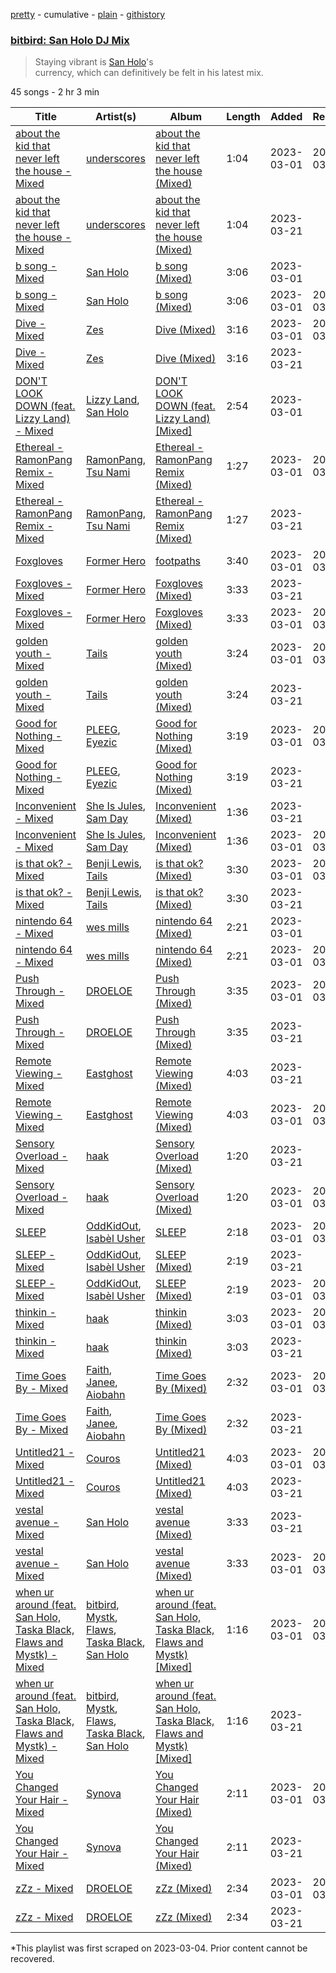 [pretty](/playlists/pretty/37i9dQZF1DWSuY39HFW8J1.md) - cumulative - [plain](/playlists/plain/37i9dQZF1DWSuY39HFW8J1) - [githistory](https://github.githistory.xyz/mackorone/spotify-playlist-archive/blob/main/playlists/plain/37i9dQZF1DWSuY39HFW8J1)

### [bitbird: San Holo DJ Mix](https://open.spotify.com/playlist/37i9dQZF1DWSuY39HFW8J1)

> Staying vibrant is <a href="spotify:artist:0jNDKefhfSbLR9sFvcPLHo">San Holo</a>'s<br/> currency, which can definitively be felt in his latest mix.

45 songs - 2 hr 3 min

| Title | Artist(s) | Album | Length | Added | Removed |
|---|---|---|---|---|---|
| [about the kid that never left the house \- Mixed](https://open.spotify.com/track/4FtTKKc6h8TAtJmpxH8wra) | [underscores](https://open.spotify.com/artist/7HfUJxeVTgrvhk0eWHFzV7) | [about the kid that never left the house \(Mixed\)](https://open.spotify.com/album/1Z0Nd4qIRm5cUFl929jl7J) | 1:04 | 2023-03-01 | 2023-03-22 |
| [about the kid that never left the house \- Mixed](https://open.spotify.com/track/7Ag1bcfhm9hJdjSxzTqfMU) | [underscores](https://open.spotify.com/artist/7HfUJxeVTgrvhk0eWHFzV7) | [about the kid that never left the house \(Mixed\)](https://open.spotify.com/album/2rAzhoUW0aLEAtJQBTlDwp) | 1:04 | 2023-03-21 |  |
| [b song \- Mixed](https://open.spotify.com/track/1TELTkWdVb2hx5PrFgIqnp) | [San Holo](https://open.spotify.com/artist/0jNDKefhfSbLR9sFvcPLHo) | [b song \(Mixed\)](https://open.spotify.com/album/5zA9IFk3GhKR5rBrlZ72Yt) | 3:06 | 2023-03-01 |  |
| [b song \- Mixed](https://open.spotify.com/track/3sNiWcMGe5QTWRua0x2oHk) | [San Holo](https://open.spotify.com/artist/0jNDKefhfSbLR9sFvcPLHo) | [b song \(Mixed\)](https://open.spotify.com/album/0jjAejaDKMOKcp4yZk0241) | 3:06 | 2023-03-01 | 2023-03-21 |
| [Dive \- Mixed](https://open.spotify.com/track/041x8IJRsEylXi6ITHw0up) | [Zes](https://open.spotify.com/artist/71xwQBpvIGWm4oo7Cx5jli) | [Dive \(Mixed\)](https://open.spotify.com/album/6j84JLivJngv2PitKuFIKz) | 3:16 | 2023-03-01 | 2023-03-22 |
| [Dive \- Mixed](https://open.spotify.com/track/2FFn8m1aZpyrf8xIntaejy) | [Zes](https://open.spotify.com/artist/71xwQBpvIGWm4oo7Cx5jli) | [Dive \(Mixed\)](https://open.spotify.com/album/4aWIpC98cZ1d0VFUJ0jEKw) | 3:16 | 2023-03-21 |  |
| [DON'T LOOK DOWN \(feat\. Lizzy Land\) \- Mixed](https://open.spotify.com/track/30YD7MPgvLZmMlcfJuoCzx) | [Lizzy Land](https://open.spotify.com/artist/1Cg7AdS9hOJBqmGUdbQ6Ux), [San Holo](https://open.spotify.com/artist/0jNDKefhfSbLR9sFvcPLHo) | [DON'T LOOK DOWN \(feat\. Lizzy Land\) \[Mixed\]](https://open.spotify.com/album/23ggfwBstJ8scAgLPMMpmm) | 2:54 | 2023-03-01 |  |
| [Ethereal \- RamonPang Remix \- Mixed](https://open.spotify.com/track/3k7Rhkj4UeQyOlJKoIUcHs) | [RamonPang](https://open.spotify.com/artist/5rgp60RQWM2lsyrHloYD7D), [Tsu Nami](https://open.spotify.com/artist/3jdMkaMs7875drsoUevvyu) | [Ethereal \- RamonPang Remix \(Mixed\)](https://open.spotify.com/album/1882ZislVFQcCedJMVpwmt) | 1:27 | 2023-03-01 | 2023-03-22 |
| [Ethereal \- RamonPang Remix \- Mixed](https://open.spotify.com/track/4IJe6yZGWcdcjl5tgOe1mp) | [RamonPang](https://open.spotify.com/artist/5rgp60RQWM2lsyrHloYD7D), [Tsu Nami](https://open.spotify.com/artist/3jdMkaMs7875drsoUevvyu) | [Ethereal \- RamonPang Remix \(Mixed\)](https://open.spotify.com/album/7qbYahcFkz4xdcc0PaadYy) | 1:27 | 2023-03-21 |  |
| [Foxgloves](https://open.spotify.com/track/3t12j4zQ7LlLUlz8hvmWeX) | [Former Hero](https://open.spotify.com/artist/77WqTzN8g3Wr9PeVFoG3Mm) | [footpaths](https://open.spotify.com/album/6kTBakIxDSCSoreweShcEQ) | 3:40 | 2023-03-01 | 2023-03-22 |
| [Foxgloves \- Mixed](https://open.spotify.com/track/1y4Dx8zvMQGkKZRSYnN48d) | [Former Hero](https://open.spotify.com/artist/77WqTzN8g3Wr9PeVFoG3Mm) | [Foxgloves \(Mixed\)](https://open.spotify.com/album/18GuyNktMfsdwBpUdhvxhv) | 3:33 | 2023-03-21 |  |
| [Foxgloves \- Mixed](https://open.spotify.com/track/6mVOb8BgYl4VLlGKBpsO0n) | [Former Hero](https://open.spotify.com/artist/77WqTzN8g3Wr9PeVFoG3Mm) | [Foxgloves \(Mixed\)](https://open.spotify.com/album/4dOZwIqDgn5UWRdt56yHQA) | 3:33 | 2023-03-01 | 2023-03-21 |
| [golden youth \- Mixed](https://open.spotify.com/track/2oYU9EekZ6vz4SKMpTCNHY) | [Tails](https://open.spotify.com/artist/007nYTXRhZJUZGH7ct5Y3v) | [golden youth \(Mixed\)](https://open.spotify.com/album/30ZVBcFftJdiVlSbJvFBm6) | 3:24 | 2023-03-01 | 2023-03-22 |
| [golden youth \- Mixed](https://open.spotify.com/track/54dVS7iILkJy1nxcPciIiR) | [Tails](https://open.spotify.com/artist/007nYTXRhZJUZGH7ct5Y3v) | [golden youth \(Mixed\)](https://open.spotify.com/album/7HZx5yKcgN8iQnkC00529d) | 3:24 | 2023-03-21 |  |
| [Good for Nothing \- Mixed](https://open.spotify.com/track/3F90d2i8IlNc069ItvXqOZ) | [PLEEG](https://open.spotify.com/artist/3MkeTsrl25IDTkRHOLLU5R), [Eyezic](https://open.spotify.com/artist/1mUQNkBHUAOOesB3vc9p97) | [Good for Nothing \(Mixed\)](https://open.spotify.com/album/1ztzTWSyemNekElGk8nII8) | 3:19 | 2023-03-01 | 2023-03-22 |
| [Good for Nothing \- Mixed](https://open.spotify.com/track/3lpgbD6I8ZCV3ECiXOJuG7) | [PLEEG](https://open.spotify.com/artist/3MkeTsrl25IDTkRHOLLU5R), [Eyezic](https://open.spotify.com/artist/1mUQNkBHUAOOesB3vc9p97) | [Good for Nothing \(Mixed\)](https://open.spotify.com/album/2g8rVj8JZQMahfXVhFSQQr) | 3:19 | 2023-03-21 |  |
| [Inconvenient \- Mixed](https://open.spotify.com/track/4ySOkTEtmIEUTrxMTuBQ6C) | [She Is Jules](https://open.spotify.com/artist/4XZ25UyxKA59Pi3d8WV379), [Sam Day](https://open.spotify.com/artist/2PY7Tnti22LPC3beiiqN1U) | [Inconvenient \(Mixed\)](https://open.spotify.com/album/4nx4cK25GzeoAiS1jiziNw) | 1:36 | 2023-03-21 |  |
| [Inconvenient \- Mixed](https://open.spotify.com/track/6yXoVjXBOaKZrE2FQwM94n) | [She Is Jules](https://open.spotify.com/artist/4XZ25UyxKA59Pi3d8WV379), [Sam Day](https://open.spotify.com/artist/2PY7Tnti22LPC3beiiqN1U) | [Inconvenient \(Mixed\)](https://open.spotify.com/album/5TrBvnSLftjSKDnxJXsdF5) | 1:36 | 2023-03-01 | 2023-03-22 |
| [is that ok? \- Mixed](https://open.spotify.com/track/2EvuYdjpi8OmuuLIA843i8) | [Benji Lewis](https://open.spotify.com/artist/1BPsbKiNgav1TY1ITIU8C5), [Tails](https://open.spotify.com/artist/007nYTXRhZJUZGH7ct5Y3v) | [is that ok? \(Mixed\)](https://open.spotify.com/album/7EJHVPUo2G8kLDFof17x8C) | 3:30 | 2023-03-01 | 2023-03-22 |
| [is that ok? \- Mixed](https://open.spotify.com/track/4JwAHUC4Cnqr3mlXbVkaSy) | [Benji Lewis](https://open.spotify.com/artist/1BPsbKiNgav1TY1ITIU8C5), [Tails](https://open.spotify.com/artist/007nYTXRhZJUZGH7ct5Y3v) | [is that ok? \(Mixed\)](https://open.spotify.com/album/2pTWJLRs78pQLUoI5CkLLN) | 3:30 | 2023-03-21 |  |
| [nintendo 64 \- Mixed](https://open.spotify.com/track/2NBrdqPSma5Qo7kG04OJeY) | [wes mills](https://open.spotify.com/artist/0EuHfcxMPDNkOjGVF4e1KT) | [nintendo 64 \(Mixed\)](https://open.spotify.com/album/7FdyIp5vCaZHeqtsTAhijF) | 2:21 | 2023-03-01 |  |
| [nintendo 64 \- Mixed](https://open.spotify.com/track/4gwWl6921QcafoTwTRCKLp) | [wes mills](https://open.spotify.com/artist/0EuHfcxMPDNkOjGVF4e1KT) | [nintendo 64 \(Mixed\)](https://open.spotify.com/album/6cUG0WbUmc0JUqAAHJlIbV) | 2:21 | 2023-03-01 | 2023-03-21 |
| [Push Through \- Mixed](https://open.spotify.com/track/5UX2uOGqPp4x0IA13tpFSh) | [DROELOE](https://open.spotify.com/artist/0u18Cq5stIQLUoIaULzDmA) | [Push Through \(Mixed\)](https://open.spotify.com/album/4nhYqN3JDqXLEpOh9z9kfF) | 3:35 | 2023-03-01 | 2023-03-22 |
| [Push Through \- Mixed](https://open.spotify.com/track/5qYYuqJudpku8Yw5AF9MWE) | [DROELOE](https://open.spotify.com/artist/0u18Cq5stIQLUoIaULzDmA) | [Push Through \(Mixed\)](https://open.spotify.com/album/1l1OAnt0MwDpk6uaseVYea) | 3:35 | 2023-03-21 |  |
| [Remote Viewing \- Mixed](https://open.spotify.com/track/3nb25pDeGEVzTYftXDpM1u) | [Eastghost](https://open.spotify.com/artist/4B7EVtenNIwOUxmQ5o5GNv) | [Remote Viewing \(Mixed\)](https://open.spotify.com/album/3oeVP4emxGHcmj0EhoUC02) | 4:03 | 2023-03-21 |  |
| [Remote Viewing \- Mixed](https://open.spotify.com/track/6pDToWHRwQdjm0mfInILVB) | [Eastghost](https://open.spotify.com/artist/4B7EVtenNIwOUxmQ5o5GNv) | [Remote Viewing \(Mixed\)](https://open.spotify.com/album/69zOY1UhJmRPWUljHMRLs2) | 4:03 | 2023-03-01 | 2023-03-22 |
| [Sensory Overload \- Mixed](https://open.spotify.com/track/46K6cpgLZ0yNzBATTzfjza) | [haak](https://open.spotify.com/artist/1OUrdQZBdpVBqO2khkV6BU) | [Sensory Overload \(Mixed\)](https://open.spotify.com/album/6gstT00rVKifmTFDvPjfuM) | 1:20 | 2023-03-21 |  |
| [Sensory Overload \- Mixed](https://open.spotify.com/track/5Y8jVDP7j60M3DlxCY5odP) | [haak](https://open.spotify.com/artist/1OUrdQZBdpVBqO2khkV6BU) | [Sensory Overload \(Mixed\)](https://open.spotify.com/album/4EmoLF4oZNVOigr4Cdb4uu) | 1:20 | 2023-03-01 | 2023-03-22 |
| [SLEEP](https://open.spotify.com/track/0HibkV2W1CAAMH5obrXj96) | [OddKidOut](https://open.spotify.com/artist/6l6zabESz1QE4me8Cz3uux), [Isabèl Usher](https://open.spotify.com/artist/66Q9dkZ7EXdwU2h6tEkUdC) | [SLEEP](https://open.spotify.com/album/0XsNinFykaFOKlHiUHXdrT) | 2:18 | 2023-03-01 | 2023-03-22 |
| [SLEEP \- Mixed](https://open.spotify.com/track/0UlDFMdFXDS0PnvTG69flN) | [OddKidOut](https://open.spotify.com/artist/6l6zabESz1QE4me8Cz3uux), [Isabèl Usher](https://open.spotify.com/artist/66Q9dkZ7EXdwU2h6tEkUdC) | [SLEEP \(Mixed\)](https://open.spotify.com/album/6h0zT84T8HGJLkEQsRbnIy) | 2:19 | 2023-03-21 |  |
| [SLEEP \- Mixed](https://open.spotify.com/track/7hYtfei9t1CFxeJkb39H4O) | [OddKidOut](https://open.spotify.com/artist/6l6zabESz1QE4me8Cz3uux), [Isabèl Usher](https://open.spotify.com/artist/66Q9dkZ7EXdwU2h6tEkUdC) | [SLEEP \(Mixed\)](https://open.spotify.com/album/6XtpfObqODpVDF3fgNqqPj) | 2:19 | 2023-03-01 | 2023-03-21 |
| [thinkin \- Mixed](https://open.spotify.com/track/4n5jZOZQTZevpksPQduoxf) | [haak](https://open.spotify.com/artist/1OUrdQZBdpVBqO2khkV6BU) | [thinkin \(Mixed\)](https://open.spotify.com/album/3ZpebZHzCv96r4qDxuAqJo) | 3:03 | 2023-03-01 | 2023-03-22 |
| [thinkin \- Mixed](https://open.spotify.com/track/5kEVTJAnuLpHtWUHAkWrJC) | [haak](https://open.spotify.com/artist/1OUrdQZBdpVBqO2khkV6BU) | [thinkin \(Mixed\)](https://open.spotify.com/album/4TlI8DXQhH6k2v7pFj6uok) | 3:03 | 2023-03-21 |  |
| [Time Goes By \- Mixed](https://open.spotify.com/track/1XK6IC8yyl4IkAwKv623zX) | [Faith](https://open.spotify.com/artist/0q8z4y0Kp5CxKeYhC6SeEX), [Janee](https://open.spotify.com/artist/4pFNPXd2phUG2uqeSlc8oC), [Aiobahn](https://open.spotify.com/artist/3AMFQZ3Tt549kShRG2IBYT) | [Time Goes By \(Mixed\)](https://open.spotify.com/album/74KJqoMv6QWqsrHW88yins) | 2:32 | 2023-03-01 | 2023-03-22 |
| [Time Goes By \- Mixed](https://open.spotify.com/track/6mDA0eV8lrz7iUghLliQVn) | [Faith](https://open.spotify.com/artist/0q8z4y0Kp5CxKeYhC6SeEX), [Janee](https://open.spotify.com/artist/4pFNPXd2phUG2uqeSlc8oC), [Aiobahn](https://open.spotify.com/artist/3AMFQZ3Tt549kShRG2IBYT) | [Time Goes By \(Mixed\)](https://open.spotify.com/album/33OXyACjOD6ybP83pMGtz6) | 2:32 | 2023-03-21 |  |
| [Untitled21 \- Mixed](https://open.spotify.com/track/6ME53zWZR5odun8PaBscnH) | [Couros](https://open.spotify.com/artist/7g0azP1aJBtmhhOk00SpIM) | [Untitled21 \(Mixed\)](https://open.spotify.com/album/3zYFOinvtzoNVO0mBIh5XP) | 4:03 | 2023-03-01 | 2023-03-22 |
| [Untitled21 \- Mixed](https://open.spotify.com/track/6Ow1Ru8fmSzrLL5zFu0uJx) | [Couros](https://open.spotify.com/artist/7g0azP1aJBtmhhOk00SpIM) | [Untitled21 \(Mixed\)](https://open.spotify.com/album/1Eg42MJs0qz2LIY6ikFtBF) | 4:03 | 2023-03-21 |  |
| [vestal avenue \- Mixed](https://open.spotify.com/track/1zEsI234eysELrn4SQNJ5U) | [San Holo](https://open.spotify.com/artist/0jNDKefhfSbLR9sFvcPLHo) | [vestal avenue \(Mixed\)](https://open.spotify.com/album/1jnoIrGDQaFFMyDe14KGiC) | 3:33 | 2023-03-21 |  |
| [vestal avenue \- Mixed](https://open.spotify.com/track/2iwTGKCvkn2ZFpml0GgNLe) | [San Holo](https://open.spotify.com/artist/0jNDKefhfSbLR9sFvcPLHo) | [vestal avenue \(Mixed\)](https://open.spotify.com/album/7b3pMXKfIHNl9rSheQWmBj) | 3:33 | 2023-03-01 | 2023-03-22 |
| [when ur around \(feat\. San Holo, Taska Black, Flaws and Mystk\) \- Mixed](https://open.spotify.com/track/2V0SQIZ0yTfUO3Yqa7zWPD) | [bitbird](https://open.spotify.com/artist/5kjwoDHpBOfrhshzG0YGXM), [Mystk](https://open.spotify.com/artist/0moaZluSPSmItGqUCUotxT), [Flaws](https://open.spotify.com/artist/0DX1pMk1b22S536hNGtFDY), [Taska Black](https://open.spotify.com/artist/3XFcu2NnGWceLNdxRCfYH3), [San Holo](https://open.spotify.com/artist/0jNDKefhfSbLR9sFvcPLHo) | [when ur around \(feat\. San Holo, Taska Black, Flaws and Mystk\) \[Mixed\]](https://open.spotify.com/album/0mkA4uXT0vD3quI55GzyAg) | 1:16 | 2023-03-01 | 2023-03-22 |
| [when ur around \(feat\. San Holo, Taska Black, Flaws and Mystk\) \- Mixed](https://open.spotify.com/track/3Rys8su8r72UxqrRpGqf9C) | [bitbird](https://open.spotify.com/artist/5kjwoDHpBOfrhshzG0YGXM), [Mystk](https://open.spotify.com/artist/0moaZluSPSmItGqUCUotxT), [Flaws](https://open.spotify.com/artist/0DX1pMk1b22S536hNGtFDY), [Taska Black](https://open.spotify.com/artist/3XFcu2NnGWceLNdxRCfYH3), [San Holo](https://open.spotify.com/artist/0jNDKefhfSbLR9sFvcPLHo) | [when ur around \(feat\. San Holo, Taska Black, Flaws and Mystk\) \[Mixed\]](https://open.spotify.com/album/6hiIbIAEFrVBqmwJ6AgFdy) | 1:16 | 2023-03-21 |  |
| [You Changed Your Hair \- Mixed](https://open.spotify.com/track/2940779vloCFpVzIs2W4RW) | [Synova](https://open.spotify.com/artist/0nZkBPxczfHoKnG6SKOHFd) | [You Changed Your Hair \(Mixed\)](https://open.spotify.com/album/3eBgk6gjcI0JV1k0ACszbb) | 2:11 | 2023-03-01 | 2023-03-22 |
| [You Changed Your Hair \- Mixed](https://open.spotify.com/track/6PCMEzk07V1Vzcn8GISVQX) | [Synova](https://open.spotify.com/artist/0nZkBPxczfHoKnG6SKOHFd) | [You Changed Your Hair \(Mixed\)](https://open.spotify.com/album/5x4WRIqsc30gJsjTzLACLo) | 2:11 | 2023-03-21 |  |
| [zZz \- Mixed](https://open.spotify.com/track/3uGaP46FikX5hTqHNolCjR) | [DROELOE](https://open.spotify.com/artist/0u18Cq5stIQLUoIaULzDmA) | [zZz \(Mixed\)](https://open.spotify.com/album/08At1fd1su3GthHkZQhVqP) | 2:34 | 2023-03-01 | 2023-03-22 |
| [zZz \- Mixed](https://open.spotify.com/track/4LV8r7ZRtxLp77AZqYNXIS) | [DROELOE](https://open.spotify.com/artist/0u18Cq5stIQLUoIaULzDmA) | [zZz \(Mixed\)](https://open.spotify.com/album/7xBJaoic3zDYj1aiLuQXvE) | 2:34 | 2023-03-21 |  |

\*This playlist was first scraped on 2023-03-04. Prior content cannot be recovered.
